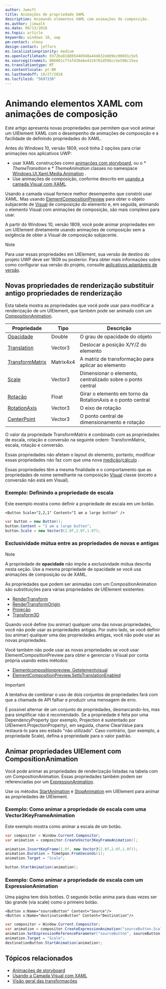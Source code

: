 ```yaml
---
author: Jwmsft
title: Animações de propriedade XAML
description: Animando elementos XAML com animações de composição.
ms.author: jimwalk
ms.date: 09/13/2018
ms.topic: article
keywords: windows 10, uwp
pm-contact: stmoy
design-contact: jeffarn
ms.localizationpriority: medium
ms.openlocfilehash: 9372ba818805446948a444632e809ec06691c5e5
ms.sourcegitcommit: 086001cffaf436e6e4324761d59bcc5e598c15ea
ms.translationtype: MT
ms.contentlocale: pt-BR
ms.lasthandoff: 10/27/2018
ms.locfileid: "5697330"
---
```

# <a name="animating-xaml-elements-with-composition-animations"></a>Animando elementos XAML com animações de composição

Este artigo apresenta novas propriedades que permitem que você animar um UIElement XAML com o desempenho de animações de composição e a facilidade de definindo propriedades do XAML.

Antes do Windows 10, versão 1809, você tinha 2 opções para criar animações nos aplicativos UWP:

- usar XAML construções como [animações com storyboard](storyboarded-animations.md), ou o _* ThemeTransition_ e _* ThemeAnimation_ classes no namespace [Windows.UI.Xaml.Media.Animation](/uwp/api/windows.ui.xaml.media.animation) .
- Use animações de composição, conforme descrito em [usando a camada Visual com XAML](../../composition/using-the-visual-layer-with-xaml.md).

Usando a camada visual fornece melhor desempenho que constrói usar XAML. Mas usando [ElementCompositionPreview](/uwp/api/Windows.UI.Xaml.Hosting.ElementCompositionPreview) para obter o objeto subjacente de [Visual](/uwp/api/windows.ui.composition.visual) de composição do elemento e, em seguida, animando o elemento Visual com animações de composição, são mais complexo para usar.

A partir do Windows 10, versão 1809, você pode animar propriedades em um UIElement diretamente usando animações de composição sem a exigência de obter a Visual de composição subjacente.

> [!NOTE]
> Para usar essas propriedades em UIElement, sua versão de destino do projeto UWP deve ser 1809 ou posterior. Para obter mais informações sobre como configurar sua versão do projeto, consulte [aplicativos adaptáveis de versão](../../debug-test-perf/version-adaptive-apps.md).

## <a name="new-rendering-properties-replace-old-rendering-properties"></a>Novas propriedades de renderização substituir antigo propriedades de renderização

Esta tabela mostra as propriedades que você pode usar para modificar a renderização de um UIElement, que também pode ser animado com um [CompositionAnimation](/uwp/api/windows.ui.composition.compositionanimation).

| Propriedade | Tipo | Descrição |
| -- | -- | -- |
| [Opacidade](/uwp/api/windows.ui.xaml.uielement.opacity) | Double | O grau de opacidade do objeto |
| [Translation](/uwp/api/windows.ui.xaml.uielement.translation) | Vector3 | Deslocar a posição X/Y/Z do elemento |
| [TransformMatrix](/uwp/api/windows.ui.xaml.uielement.transformmatrix) | Matrix4x4 | A matriz de transformação para aplicar ao elemento |
| [Scale](/uwp/api/windows.ui.xaml.uielement.scale) | Vector3 | Dimensionar o elemento, centralizado sobre o ponto central |
| [Rotação](/uwp/api/windows.ui.xaml.uielement.rotation) | Float | Girar o elemento em torno da RotationAxis e o ponto central |
| [RotationAxis](/uwp/api/windows.ui.xaml.uielement.rotationaxis) | Vector3 | O eixo de rotação |
| [CenterPoint](/uwp/api/windows.ui.xaml.uielement.centerpoint) | Vector3 | O ponto central de dimensionamento e rotação |

O valor da propriedade TransformMatrix é combinado com as propriedades de escala, rotação e conversão na seguinte ordem: TransformMatrix, escala, rotação e conversão.

Essas propriedades não afetam o layout do elemento, portanto, modificar essas propriedades não faz com que uma nova [medição](/uwp/api/windows.ui.xaml.uielement.measure)/[cálculo](/uwp/api/windows.ui.xaml.uielement.arrange) .

Essas propriedades têm a mesma finalidade e o comportamento que as propriedades de nome semelhante na composição [Visual](/uwp/api/windows.ui.composition.visual) classe (exceto a conversão não está em Visual).

### <a name="example-setting-the-scale-property"></a>Exemplo: Definindo a propriedade de escala

Este exemplo mostra como definir a propriedade de escala em um botão.

```xaml
<Button Scale="2,2,1" Content="I am a large button" />
```

```csharp
var button = new Button();
button.Content = "I am a large button";
button.Scale = new Vector3(2.0f,2.0f,1.0f);
```

### <a name="mutual-exclusivity-between-new-and-old-properties"></a>Exclusividade mútua entre as propriedades de novas e antigas

> [!NOTE]
> A propriedade de **opacidade** não impõe a exclusividade mútua descrita nesta seção. Use a mesma propriedade de opacidade se você usa animações de composição ou de XAML.

As propriedades que podem ser animadas com um CompositionAnimation são substituições para várias propriedades de UIElement existentes:

- [RenderTransform](/uwp/api/windows.ui.xaml.uielement.rendertransform)
- [RenderTransformOrigin](/uwp/api/windows.ui.xaml.uielement.rendertransformorigin)
- [Projeção](/uwp/api/windows.ui.xaml.uielement.projection)
- [Transform3D](/uwp/api/windows.ui.xaml.uielement.transform3d)

Quando você define (ou animar) qualquer uma das novas propriedades, você não pode usar as propriedades antigas. Por outro lado, se você definir (ou animar) qualquer uma das propriedades antigas, você não pode usar as novas propriedades.

Você também não pode usar as novas propriedades se você usar ElementCompositionPreview para obter e gerenciar o Visual por conta própria usando estes métodos:

- [Elementcompositionpreview. Getelementvisual](/uwp/api/windows.ui.xaml.hosting.elementcompositionpreview.getelementvisual)
- [ElementCompositionPreview.SetIsTranslationEnabled](/uwp/api/windows.ui.xaml.hosting.elementcompositionpreview.setistranslationenabled)

> [!IMPORTANT]
> A tentativa de combinar o uso de dois conjuntos de propriedades fará com que a chamada de API falhar e produzir uma mensagem de erro.

É possível alternar de um conjunto de propriedades, desmarcando-los, mas para simplificar não é recomendado. Se a propriedade é feita por uma DependencyProperty (por exemplo, Projection é sustentado por UIElement.ProjectionProperty), em seguida, chame ClearValue para restaurá-lo para seu estado "não utilizado". Caso contrário, (por exemplo, a propriedade Scale), defina a propriedade para o valor padrão.

## <a name="animating-uielement-properties-with-compositionanimation"></a>Animar propriedades UIElement com CompositionAnimation

Você pode animar as propriedades de renderização listadas na tabela com um CompositionAnimation. Essas propriedades também podem ser referenciadas por um [ExpressionAnimation](/uwp/api/windows.ui.composition.expressionanimation).

Use os métodos [StartAnimation](/uwp/api/windows.ui.xaml.uielement.startanimation) e [StopAnimation](/uwp/api/windows.ui.xaml.uielement.stopanimation) em UIElement para animar as propriedades de UIElement.

### <a name="example-animating-the-scale-property-with-a-vector3keyframeanimation"></a>Exemplo: Como animar a propriedade de escala com uma Vector3KeyFrameAnimation

Este exemplo mostra como animar a escala de um botão.

```csharp
var compositor = Window.Current.Compositor;
var animation = compositor.CreateVector3KeyFrameAnimation();

animation.InsertKeyFrame(1.0f, new Vector3(2.0f,2.0f,1.0f));
animation.Duration = TimeSpan.FromSeconds(1);
animation.Target = "Scale";

button.StartAnimation(animation);
```

### <a name="example-animating-the-scale-property-with-an-expressionanimation"></a>Exemplo: Como animar a propriedade de escala com um ExpressionAnimation

Uma página tem dois botões. O segundo botão anima para duas vezes ser tão grande (via scale) como o primeiro botão.

```xaml
<Button x:Name="sourceButton" Content="Source"/>
<Button x:Name="destinationButton" Content="Destination"/>
```

```csharp
var compositor = Window.Current.Compositor;
var animation = compositor.CreateExpressionAnimation("sourceButton.Scale*2");
animation.SetExpressionReferenceParameter("sourceButton", sourceButton);
animation.Target = "Scale";
destinationButton.StartAnimation(animation);
```

## <a name="related-topics"></a>Tópicos relacionados

- [Animações de storyboard](storyboarded-animations.md)
- [Usando a Camada Visual com XAML](../../composition/using-the-visual-layer-with-xaml.md)
- [Visão geral das transformações](../layout/transforms.md)
